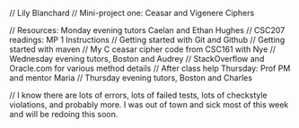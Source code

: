 // Lily Blanchard
// Mini-project one: Ceasar and Vigenere Ciphers

// Resources: Monday evening tutors Caelan and Ethan Hughes
//            CSC207 readings: MP 1 Instructions
//                             Getting started with Git and Github
//                             Getting started with maven
//            My C ceasar cipher code from CSC161 with Nye
//            Wednesday evening tutors, Boston and Audrey
//            StackOverflow and Oracle.com for various method details
//            After class help Thursday: Prof PM and mentor Maria
//            Thursday evening tutors, Boston and Charles

// I know there are lots of errors, lots of failed tests, lots of checkstyle violations, and probably more. I was out of town and sick most of this week and will be redoing this soon.